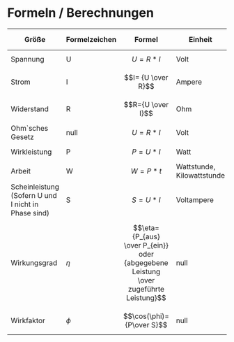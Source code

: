 # Formeln / Berechnungen

|Größe|Formelzeichen|Formel|Einheit|Einheit Kürzel|
|-|-|-|-|-|
|Spannung|U|$$U = R * I$$|Volt|V|
|Strom|I|$$I= {U \over R}$$|Ampere|A|
|Widerstand|R|$$R={U \over I}$$|Ohm|$\Omega$|
|Ohm`sches Gesetz|null|$$U=R*I$$|Volt|V|
|Wirkleistung|P|$$P=U*I$$|Watt|W|
|Arbeit|W|$$W=P*t$$|Wattstunde, Kilowattstunde|Wh, kWh|
|Scheinleistung (Sofern U und I nicht in Phase sind)|S|$$S=U*I$$|Voltampere|VA|
|Wirkungsgrad|$\eta$|$$\eta={P_{aus} \over P_{ein}} oder {abgegebene Leistung \over zugeführte Leistung}$$|null|null|
|Wirkfaktor|$\phi$|$$\cos(\phi)={P\over S}$$|null|null|
